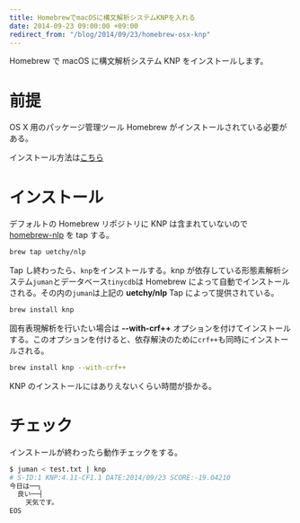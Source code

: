 ```yaml
---
title: HomebrewでmacOSに構文解析システムKNPを入れる
date: 2014-09-23 09:00:00 +09:00
redirect_from: "/blog/2014/09/23/homebrew-osx-knp"
---
```


Homebrew で macOS に構文解析システム KNP をインストールします。

# 前提

OS X 用のパッケージ管理ツール Homebrew がインストールされている必要がある。

インストール方法は[こちら](http://www.engineyard.co.jp/blog/2012/homebrew-os-xs-missing-package-manager/)

# インストール

デフォルトの Homebrew リポジトリに KNP は含まれていないので [homebrew-nlp](https://github.com/uetchy/homebrew-nlp) を tap する。

```bash
brew tap uetchy/nlp
```

Tap し終わったら、`knp`をインストールする。knp が依存している形態素解析システム`juman`とデータベース`tinycdb`は Homebrew によって自動でインストールされる。その内の`juman`は上記の **uetchy/nlp** Tap によって提供されている。

```bash
brew install knp
```

固有表現解析を行いたい場合は **--with-crf++** オプションを付けてインストールする。このオプションを付けると、依存解決のために`crf++`も同時にインストールされる。

```bash
brew install knp --with-crf++
```

KNP のインストールにはありえないくらい時間が掛かる。

# チェック

インストールが終わったら動作チェックをする。

```bash
$ juman < test.txt | knp
# S-ID:1 KNP:4.11-CF1.1 DATE:2014/09/23 SCORE:-19.04210
今日は──┐
  良い──┤
    天気です。
EOS
```
